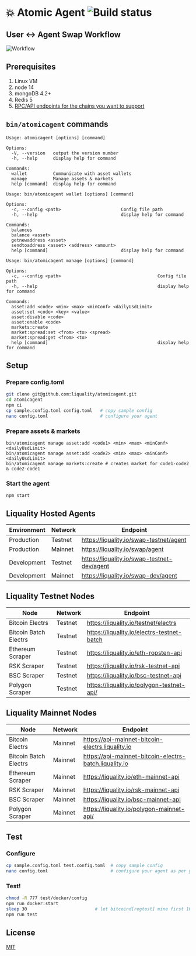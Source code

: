 # 💥 Atomic Agent ![Build status](https://github.com/liquality/agent/workflows/Test,%20publish%20&%20deploy/badge.svg)

## User <-> Agent Swap Workflow

![Workflow](diagram.png "Workflow")


## Prerequisites

1. Linux VM
2. node 14
3. mongoDB 4.2+
4. Redis 5
4. [RPC/API endpoints for the chains you want to support](#liquality-nodes)


## `bin/atomicagent` commands

```
Usage: atomicagent [options] [command]

Options:
  -V, --version   output the version number
  -h, --help      display help for command

Commands:
  wallet          Communicate with asset wallets
  manage          Manage assets & markets
  help [command]  display help for command
```


```
Usage: bin/atomicagent wallet [options] [command]

Options:
  -c, --config <path>                       Config file path
  -h, --help                                display help for command

Commands:
  balances
  balance <asset>
  getnewaddress <asset>
  sendtoaddress <asset> <address> <amount>
  help [command]                            display help for command
```


```
Usage: bin/atomicagent manage [options] [command]

Options:
  -c, --config <path>                                     Config file path
  -h, --help                                              display help for command

Commands:
  asset:add <code> <min> <max> <minConf> <dailyUsdLimit>
  asset:set <code> <key> <value>
  asset:disable <code>
  asset:enable <code>
  markets:create
  market:spread:set <from> <to> <spread>
  market:spread:get <from> <to>
  help [command]                                          display help for command
```


## Setup

### Prepare config.toml

```bash
git clone git@github.com:liquality/atomicagent.git
cd atomicagent
npm ci
cp sample.config.toml config.toml   # copy sample config
nano config.toml                    # configure your agent
```


### Prepare assets & markets

```
bin/atomicagent manage asset:add <code1> <min> <max> <minConf> <dailyUsdLimit>
bin/atomicagent manage asset:add <code2> <min> <max> <minConf> <dailyUsdLimit>
bin/atomicagent manage markets:create # creates market for code1-code2 & code2-code1
```


### Start the agent

```
npm start
```


## Liquality Hosted Agents

|Environment| Network | Endpoint                                               |
|-|---------|--------------------------------------------------------|
|Production| Testnet | https://liquality.io/swap-testnet/agent                |
|Production| Mainnet | https://liquality.io/swap/agent                        |
|Development| Testnet | https://liquality.io/swap-testnet-dev/agent                |
|Development| Mainnet | https://liquality.io/swap-dev/agent                        |


## Liquality Testnet Nodes

| Node                  | Network | Endpoint                                               |
|-----------------------|---------|--------------------------------------------------------|
| Bitcoin Electrs       | Testnet | https://liquality.io/testnet/electrs                   |
| Bitcoin Batch Electrs | Testnet | https://liquality.io/electrs-testnet-batch             |
| Ethereum Scraper      | Testnet | https://liquality.io/eth-ropsten-api                   |
| RSK Scraper           | Testnet | https://liquality.io/rsk-testnet-api                   |
| BSC Scraper           | Testnet | https://liquality.io/bsc-testnet-api                   |
| Polygon Scraper       | Testnet | https://liquality.io/polygon-testnet-api/              |


## Liquality Mainnet Nodes

| Node                  | Network | Endpoint                                               |
|-----------------------|---------|--------------------------------------------------------|
| Bitcoin Electrs       | Mainnet | https://api-mainnet-bitcoin-electrs.liquality.io       |
| Bitcoin Batch Electrs | Mainnet | https://api-mainnet-bitcoin-electrs-batch.liquality.io |
| Ethereum Scraper      | Mainnet | https://liquality.io/eth-mainnet-api                   |
| RSK Scraper           | Mainnet | https://liquality.io/rsk-mainnet-api                   |
| BSC Scraper           | Mainnet | https://liquality.io/bsc-mainnet-api                   |
| Polygon Scraper       | Mainnet | https://liquality.io/polygon-mainnet-api/              |


## Test


### Configure

```bash
cp sample.config.toml test.config.toml  # copy sample config
nano config.toml                        # configure your agent as per your test environment
```


### Test!

```bash
chmod -R 777 test/docker/config
npm run docker:start
sleep 30                          # let bitcoind[regtest] mine first 100 blocks
npm run test
```


## License

[MIT](./LICENSE.md)
